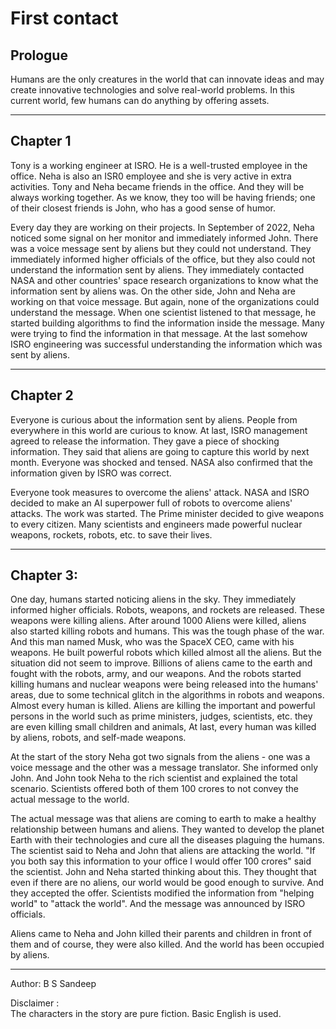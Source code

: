 # First contact

## Prologue

Humans are the only creatures in the world that can innovate ideas and may create innovative technologies and solve real-world problems. In this current world, few humans can do anything by offering assets.

---

## Chapter 1

Tony is a working engineer at ISRO. He is a well-trusted employee in the office. Neha is also an ISR0 employee and she is very active in extra activities. Tony and Neha became friends in the office. And they will be always working together. As we know, they too will be having friends; one of their closest friends is John, who has a good sense of humor.

Every day they are working on their projects. In September of 2022, Neha noticed some signal on her monitor and immediately informed John. There was a voice message sent by aliens but they could not understand. They immediately informed higher officials of the office, but they also could not understand the information sent by aliens. They immediately contacted NASA and other countries' space research organizations to know what the information sent by aliens was. On the other side, John and Neha are working on that voice message. But again, none of the organizations could understand the message. When one scientist listened to that message, he started building algorithms to find the information inside the message. Many were trying to find the information in that message. At the last somehow ISRO engineering was successful understanding the information which was sent by aliens.

---

## Chapter 2
 
Everyone is curious about the information sent by aliens. People from everywhere in this world are curious to know. At last, ISRO management agreed to release the information. They gave a piece of shocking information. They said that aliens are going to capture this world by next month. Everyone was shocked and tensed. NASA also confirmed that the information given by ISRO was correct. 
 
Everyone took measures to overcome the aliens' attack. NASA and ISRO decided to make an AI superpower full of robots to overcome aliens' attacks. The work was started. The Prime minister decided to give weapons to every citizen. Many scientists and engineers made powerful nuclear weapons, rockets, robots, etc. to save their lives.

---
 
## Chapter 3: 

One day, humans started noticing aliens in the sky. They immediately informed higher officials. Robots, weapons, and rockets are released. These weapons were killing aliens. After around 1000 Aliens were killed, aliens also started killing robots and humans. This was the tough phase of the war. And this man named Musk, who was the SpaceX CEO, came with his weapons. He built powerful robots which killed almost all the aliens. But the situation did not seem to improve. Billions of aliens came to the earth and fought with the robots, army, and our weapons. And the robots started killing humans and nuclear weapons were being released into the humans' areas, due to some technical glitch in the algorithms in robots and weapons. Almost every human is killed. Aliens are killing the important and powerful persons in the world such as prime ministers, judges, scientists, etc. they are even killing small children and animals, At last, every human was killed by aliens, robots, and self-made weapons.
 
At the start of the story Neha got two signals from the aliens - one was a voice message and the other was a message translator. She informed only John. And John took Neha to the rich scientist and explained the total scenario. Scientists offered both of them 100 crores to not convey the actual message to the world.

The actual message was that aliens are coming to earth to make a healthy relationship between humans and aliens. They wanted to develop the planet Earth with their technologies and cure all the diseases plaguing the humans. The scientist said to Neha and John that aliens are attacking the world. "If you both say this information to your office I would offer 100 crores" said the scientist. John and Neha started thinking about this. They thought that even if there are no aliens, our world would be good enough to survive. And they accepted the offer. Scientists modified the information from "helping world" to "attack the world". And the message was announced by ISRO officials.

Aliens came to Neha and John killed their parents and children in front of them and of course, they were also killed.
And the world has been occupied by aliens.

---

Author: B S Sandeep

Disclaimer :  
The characters in the story are pure fiction.
Basic English is used.
